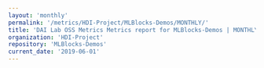 ```yaml
---
layout: 'monthly'
permalink: '/metrics/HDI-Project/MLBlocks-Demos/MONTHLY/'
title: 'DAI Lab OSS Metrics Metrics report for MLBlocks-Demos | MONTHLY-REPORT-2019-06-01'
organization: 'HDI-Project'
repository: 'MLBlocks-Demos'
current_date: '2019-06-01'
---
```


